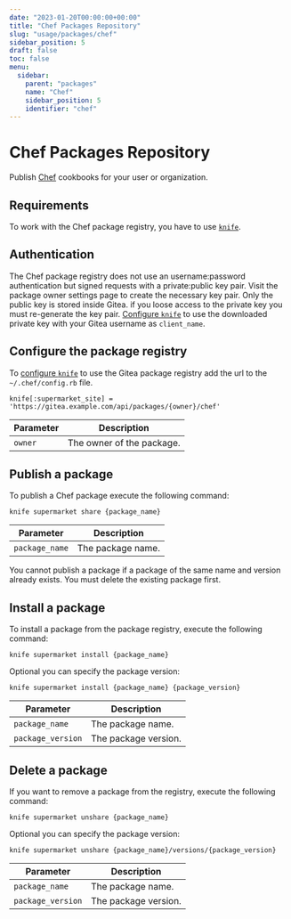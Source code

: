 ```yaml
---
date: "2023-01-20T00:00:00+00:00"
title: "Chef Packages Repository"
slug: "usage/packages/chef"
sidebar_position: 5
draft: false
toc: false
menu:
  sidebar:
    parent: "packages"
    name: "Chef"
    sidebar_position: 5
    identifier: "chef"
---
```


# Chef Packages Repository

Publish [Chef](https://chef.io/) cookbooks for your user or organization.



## Requirements

To work with the Chef package registry, you have to use [`knife`](https://docs.chef.io/workstation/knife/).

## Authentication

The Chef package registry does not use an username:password authentication but signed requests with a private:public key pair.
Visit the package owner settings page to create the necessary key pair.
Only the public key is stored inside Gitea. if you loose access to the private key you must re-generate the key pair.
[Configure `knife`](https://docs.chef.io/workstation/knife_setup/) to use the downloaded private key with your Gitea username as `client_name`.

## Configure the package registry

To [configure `knife`](https://docs.chef.io/workstation/knife_setup/) to use the Gitea package registry add the url to the `~/.chef/config.rb` file.

```
knife[:supermarket_site] = 'https://gitea.example.com/api/packages/{owner}/chef'
```

| Parameter | Description |
| --------- | ----------- |
| `owner`   | The owner of the package. |

## Publish a package

To publish a Chef package execute the following command:

```shell
knife supermarket share {package_name}
```

| Parameter      | Description |
| -------------- | ----------- |
| `package_name` | The package name. |

You cannot publish a package if a package of the same name and version already exists. You must delete the existing package first.

## Install a package

To install a package from the package registry, execute the following command:

```shell
knife supermarket install {package_name}
```

Optional you can specify the package version:

```shell
knife supermarket install {package_name} {package_version}
```

| Parameter         | Description |
| ----------------- | ----------- |
| `package_name`    | The package name. |
| `package_version` | The package version. |

## Delete a package

If you want to remove a package from the registry, execute the following command:

```shell
knife supermarket unshare {package_name}
```

Optional you can specify the package version:

```shell
knife supermarket unshare {package_name}/versions/{package_version}
```

| Parameter         | Description |
| ----------------- | ----------- |
| `package_name`    | The package name. |
| `package_version` | The package version. |
